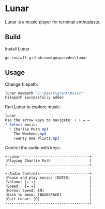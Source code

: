 # Lunar

Lunar is a music player for terminal enthusiasts.

## Build

Install Lunar

```
go install github.com\gospacedev\lunar
```

## Usage
Change filepath:

```powershell
lunar newpath "C:\Users\grant\Music"
Filepath successfully added
```

Run Lunar to explore music:

```powershell
lunar
Use the arrow keys to navigate: ↓ ↑ → ←
? Select music:
  > Charlie Puth.mp3
    The Weekend.mp3
    Twenty One Pliots.mp3
```

Control the audio with keys:
```
+-Lunar--------------------------------+
|Playing Charlie Puth                  |
+--------------------------------------+

+-Audio Controls-----------------------+
|Pause and play music: [ENTER]         |
|Volume: [↓ ↑]                         |
|Speed:  [← →]                         |
|Normal Speed: [N]                     |
|Back to menu: [BACKSPACE]             |
|Quit Lunar: [Q]                       |
+--------------------------------------+
```
